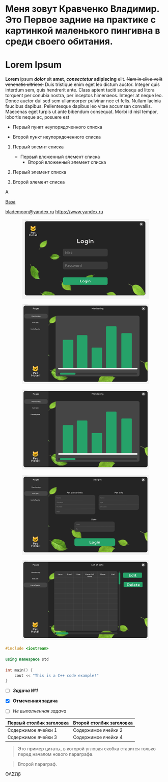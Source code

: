 ﻿# Меня зовут Кравченко Владимир. Это Первое задние на практике с картинкой маленького пингивна в среди своего обитания.
# Lorem Ipsum
**Lorem** ipsum ***dolor*** sit __amet__, ___consectetur___ **adipiscing** elit. ~~Nam in elit a velit venenatis ultrices.~~ Duis tristique enim eget leo dictum auctor. Integer quis interdum sem, quis hendrerit ante. Class aptent taciti sociosqu ad litora torquent per conubia nostra, per inceptos himenaeos. Integer at neque leo. Donec auctor dui sed sem ullamcorper pulvinar nec et felis. Nullam lacinia faucibus dapibus. Pellentesque dapibus leo vitae accumsan convallis. Maecenas eget turpis ut ante bibendum consequat. Morbi id nisl tempor, lobortis neque ac, posuere est

- Первый пункт неупорядоченного списка 
* Второй пункт неупорядоченного списка

1. Первый элемнт списка 
   - Первый вложенный элемент списка 
	 - Второй вложенный элемент списка 

1. Первый элемент списка	
2. Второй элемент списка

&Alpha;

[Ваза](https://ru.wikipedia.org/wiki/%D0%92%D0%B0%D0%B7%D0%B0 "Необязательная подсказка, выводится при наведении курсора мыши")

<blademoon@yandex.ru>
<https://www.yandex.ru>


<p align="center">
  <img width="400" height="250" src="ui_figma/login.PNG">
</p>

<p align="center">
  <img width="400" height="250" src="ui_figma/monitoring.PNG">
</p>

<p align="center">
  <img width="400" height="250" src="ui_figma/monitoring.PNG">
</p>

<p align="center">
  <img width="400" height="250" src="ui_figma/add_pet.PNG">
</p>

<p align="center">
  <img width="400" height="250" src="ui_figma/list.PNG">
</p>

```c++
#include <iostream>

using namespace std

int main() {
	cout << "This is a C++ code example!"
}
```


- [ ] ***Задача №1***
- [X] **Отмеченная задача**
- [ ] *Не выполненная задача*


Первый столбик заголовка| Второй столбик заголовка
------------ | -------------
Содержимое ячейки 1| Содержимое ячейки 2
Содержимое ячейки 3 | Содержимое ячейки 4


>Это пример цитаты,
в которой угловая скобка
ставится только перед началом нового параграфа.

>Второй параграф.

&Theta;&Lambda;&Sigma;&Omega;&beta;
